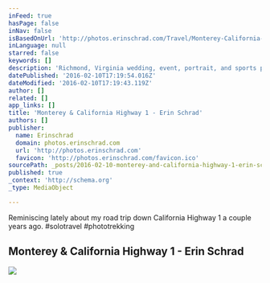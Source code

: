 ```yaml
---
inFeed: true
hasPage: false
inNav: false
isBasedOnUrl: 'http://photos.erinschrad.com/Travel/Monterey-California-Highway-1/'
inLanguage: null
starred: false
keywords: []
description: 'Richmond, Virginia wedding, event, portrait, and sports photographer.'
datePublished: '2016-02-10T17:19:54.016Z'
dateModified: '2016-02-10T17:19:43.119Z'
author: []
related: []
app_links: []
title: 'Monterey & California Highway 1 - Erin Schrad'
authors: []
publisher:
  name: Erinschrad
  domain: photos.erinschrad.com
  url: 'http://photos.erinschrad.com'
  favicon: 'http://photos.erinschrad.com/favicon.ico'
sourcePath: _posts/2016-02-10-monterey-and-california-highway-1-erin-schrad.md
published: true
_context: 'http://schema.org'
_type: MediaObject

---
```

Reminiscing lately about my road trip down California Highway 1 a couple years ago.  \#solotravel \#phototrekking

<article style=""><h1>Monterey &amp; California Highway 1 - Erin Schrad</h1><img src="https://s3-us-west-2.amazonaws.com/the-grid-img/p/bbf1f0fd0c7adf7b7c9d0cc3a8ace2a8817bee91.jpg" /></article>